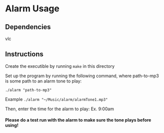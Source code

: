 # Alarm Usage

## Dependencies

vlc

## Instructions

Create the executible by running `make` in this directory

Set up the program by running the following command, where 
path-to-mp3 is some path to an alarm tone to play: 

`./alarm "path-to-mp3"`

Example `./alarm "~/Music/alarm/alarmTone1.mp3"`

Then, enter the time for the alarm to play: Ex. 9:00am

#### Please do a test run with the alarm to make sure the tone plays before using!
